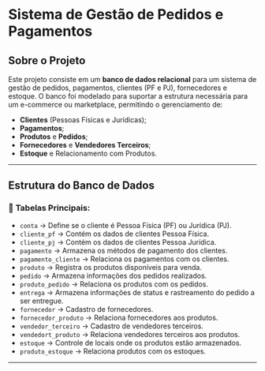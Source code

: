 # Sistema de Gestão de Pedidos e Pagamentos

## Sobre o Projeto
Este projeto consiste em um **banco de dados relacional** para um sistema de gestão de pedidos, pagamentos, clientes (PF e PJ), fornecedores e estoque. O banco foi modelado para suportar a estrutura necessária para um e-commerce ou marketplace, permitindo o gerenciamento de:

- **Clientes** (Pessoas Físicas e Jurídicas);
- **Pagamentos**;
- **Produtos** e **Pedidos**;
- **Fornecedores** e **Vendedores Terceiros**;
- **Estoque** e Relacionamento com Produtos.

---

## Estrutura do Banco de Dados

### 🔹 **Tabelas Principais:**
- `conta` → Define se o cliente é Pessoa Física (PF) ou Jurídica (PJ).
- `cliente_pf` → Contém os dados de clientes Pessoa Física.
- `cliente_pj` → Contém os dados de clientes Pessoa Jurídica.
- `pagamento` → Armazena os métodos de pagamento dos clientes.
- `pagamento_cliente` → Relaciona os pagamentos com os clientes.
- `produto` → Registra os produtos disponíveis para venda.
- `pedido` → Armazena informações dos pedidos realizados.
- `produto_pedido` → Relaciona os produtos com os pedidos.
- `entrega` → Armazena informações de status e rastreamento do pedido a ser entregue.
- `fornecedor` → Cadastro de fornecedores.
- `fornecedor_produto` → Relaciona fornecedores aos produtos.
- `vendedor_terceiro` → Cadastro de vendedores terceiros.
- `vendedort_produto` → Relaciona vendedores terceiros aos produtos.
- `estoque` → Controle de locais onde os produtos estão armazenados.
- `produto_estoque` → Relaciona produtos com os estoques.

---






